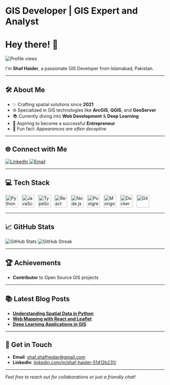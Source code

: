 # GIS Developer | GIS Expert and Analyst

<h1 align="left">Hey there! 👋</h1>

<p align="left">
  <img src="https://komarev.com/ghpvc/?username=ShafHaider007&label=Profile%20views&color=0e75b6&style=flat" alt="Profile views" />
</p>

<p align="left">
  I'm <strong>Shaf Haider</strong>, a passionate GIS Developer from Islamabad, Pakistan.
</p>

---

## 🛠 About Me

- ✨ Crafting spatial solutions since **2021**
- 🌐 Specialized in GIS technologies like **ArcGIS**, **QGIS**, and **GeoServer**
- 📚 Currently diving into **Web Development** & **Deep Learning**
- 🎯 Aspiring to become a successful **Entrepreneur**
- 🎲 Fun fact: *Appearances are often deceptive*

---

## 🌐 Connect with Me

<p align="left">
  <a href="https://linkedin.com/in/shaf-haider-51412b231/" target="_blank">
    <img src="https://img.shields.io/badge/LinkedIn-0A66C2?style=flat&logo=linkedin&logoColor=white" alt="LinkedIn" />
  </a>
  <a href="mailto:shaf.shafheidar@gmail.com">
    <img src="https://img.shields.io/badge/Email-D14836?style=flat&logo=gmail&logoColor=white" alt="Email" />
  </a>
</p>

---

## 💻 Tech Stack

<div align="left">
  <!-- Programming Languages -->
  <img src="https://cdn.jsdelivr.net/gh/devicons/devicon/icons/python/python-original.svg" height="40" alt="Python" />&nbsp;&nbsp;
  <img src="https://cdn.jsdelivr.net/gh/devicons/devicon/icons/javascript/javascript-original.svg" height="40" alt="JavaScript" />&nbsp;&nbsp;
  <img src="https://cdn.jsdelivr.net/gh/devicons/devicon/icons/typescript/typescript-original.svg" height="40" alt="TypeScript" />&nbsp;&nbsp;
  <!-- Frameworks and Libraries -->
  <img src="https://cdn.jsdelivr.net/gh/devicons/devicon/icons/react/react-original.svg" height="40" alt="React" />&nbsp;&nbsp;
  <img src="https://cdn.jsdelivr.net/gh/devicons/devicon/icons/nodejs/nodejs-original.svg" height="40" alt="Node.js" />&nbsp;&nbsp;
  <!-- Databases -->
  <img src="https://cdn.jsdelivr.net/gh/devicons/devicon/icons/postgresql/postgresql-original.svg" height="40" alt="PostgreSQL" />&nbsp;&nbsp;
  <img src="https://cdn.jsdelivr.net/gh/devicons/devicon/icons/mongodb/mongodb-original.svg" height="40" alt="MongoDB" />&nbsp;&nbsp;
  <!-- Other Tools -->
  <img src="https://cdn.jsdelivr.net/gh/devicons/devicon/icons/docker/docker-original.svg" height="40" alt="Docker" />&nbsp;&nbsp;
  <img src="https://cdn.jsdelivr.net/gh/devicons/devicon/icons/git/git-original.svg" height="40" alt="Git" />
</div>

---

## 📈 GitHub Stats

<div align="left">
  <img src="https://github-readme-stats.vercel.app/api?username=ShafHaider007&show_icons=true&theme=radical" alt="GitHub Stats" />
  <img src="https://github-readme-streak-stats.herokuapp.com/?user=ShafHaider007&theme=radical" alt="GitHub Streak" />
</div>

---

## 🏆 Achievements

- **Contributor** to Open Source GIS projects

---

## 📚 Latest Blog Posts

- [**Understanding Spatial Data in Python**](https://yourblog.com/spatial-data-python)
- [**Web Mapping with React and Leaflet**](https://yourblog.com/web-mapping-react-leaflet)
- [**Deep Learning Applications in GIS**](https://yourblog.com/deep-learning-gis)

---

## 💬 Get in Touch

- **Email**: [shaf.shafheidar@gmail.com](mailto:shaf.shafheidar@gmail.com)
- **LinkedIn**: [linkedin.com/in/shaf-haider-51412b231/](https://linkedin.com/in/shaf-haider-51412b231/)

---

*Feel free to reach out for collaborations or just a friendly chat!*

